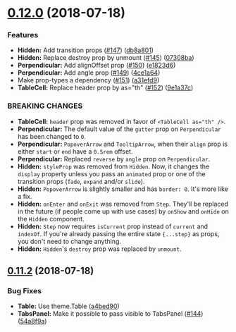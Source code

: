 <a name="0.12.0"></a>
# [0.12.0](https://github.com/diegohaz/reakit/compare/v0.11.2...v0.12.0) (2018-07-18)


### Features

* **Hidden:** Add transition props ([#147](https://github.com/diegohaz/reakit/issues/147)) ([db8a801](https://github.com/diegohaz/reakit/commit/db8a801))
* **Hidden:** Replace destroy prop by unmount ([#145](https://github.com/diegohaz/reakit/issues/145)) ([07308ba](https://github.com/diegohaz/reakit/commit/07308ba))
* **Perpendicular:** Add alignOffset prop ([#150](https://github.com/diegohaz/reakit/issues/150)) ([e1823d6](https://github.com/diegohaz/reakit/commit/e1823d6))
* **Perpendicular:** Add angle prop ([#149](https://github.com/diegohaz/reakit/issues/149)) ([4ce1a64](https://github.com/diegohaz/reakit/commit/4ce1a64))
* Make prop-types a dependency ([#151](https://github.com/diegohaz/reakit/issues/151)) ([a31efd9](https://github.com/diegohaz/reakit/commit/a31efd9))
* **TableCell:** Replace header prop by as="th" ([#152](https://github.com/diegohaz/reakit/issues/152)) ([9e1a37c](https://github.com/diegohaz/reakit/commit/9e1a37c))


### BREAKING CHANGES

* **TableCell:** `header` prop was removed in favor of `<TableCell as="th" />`.
* **Perpendicular:** The default value of the `gutter` prop on `Perpendicular` has been changed to `0`.
* **Perpendicular:** `PopoverArrow` and `TooltipArrow`, when their `align` prop is either `start` or `end` have a `0.5rem` offset.
* **Perpendicular:** Replaced `reverse` by `angle` prop on `Perpendicular`.
* **Hidden:** `styleProp` was removed from `Hidden`. Now, it changes the `display` property unless you pass an `animated` prop or one of the transition props (`fade`, `expand` and/or `slide`).
* **Hidden:** `PopoverArrow` is slightly smaller and has `border: 0`. It's more like a fix.
* **Hidden:** `onEnter` and `onExit` was removed from `Step`. They'll be replaced in the future (if people come up with use cases) by `onShow` and `onHide` on the `Hidden` component.
* **Hidden:** `Step` now requires `isCurrent` prop instead of `current` and `indexOf`. If you're already passing the entire state `{...step}` as props, you don't need to change anything.
* **Hidden:** `Hidden`'s `destroy` prop was replaced by `unmount`.



<a name="0.11.2"></a>
## [0.11.2](https://github.com/diegohaz/reakit/compare/v0.11.1...v0.11.2) (2018-07-18)


### Bug Fixes

* **Table:** Use theme.Table ([a4bed90](https://github.com/diegohaz/reakit/commit/a4bed90))
* **TabsPanel:** Make it possible to pass visible to TabsPanel ([#144](https://github.com/diegohaz/reakit/issues/144)) ([54a8f9a](https://github.com/diegohaz/reakit/commit/54a8f9a))




